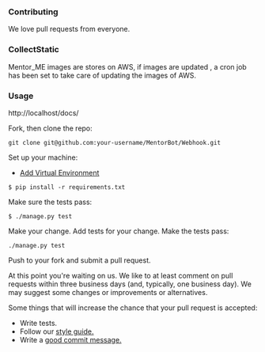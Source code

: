 ### Contributing

We love pull requests from everyone.

### CollectStatic

Mentor_ME images are stores on AWS, if images are updated , a cron job has been set to take care of updating the images of AWS.

### Usage

http://localhost/docs/


Fork, then clone the repo:
```
git clone git@github.com:your-username/MentorBot/Webhook.git
```
Set up your machine:

- [Add Virtual Environment](http://www.pythonforbeginners.com/basics/how-to-use-python-virtualenv)

```
$ pip install -r requirements.txt
```
Make sure the tests pass:
```
$ ./manage.py test
```
Make your change. Add tests for your change. Make the tests pass:
```
./manage.py test
```
Push to your fork and submit a pull request.

At this point you're waiting on us. We like to at least comment on pull requests within three business days (and, typically, one business day). We may suggest some changes or improvements or alternatives.

Some things that will increase the chance that your pull request is accepted:

- Write tests.
- Follow our [style guide.](https://www.python.org/dev/peps/pep-0008/)
- Write a [good commit message.](http://tbaggery.com/2008/04/19/a-note-about-git-commit-messages.html)
